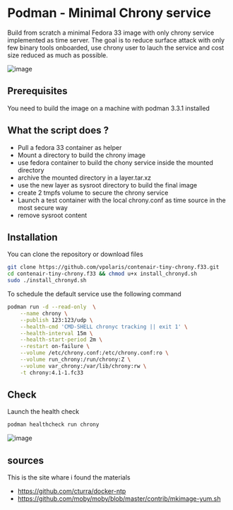 # Podman - Minimal Chrony service
Build from scratch a minimal Fedora 33 image with only chrony service implemented as time server. The goal is to reduce surface attack with only few binary tools onboarded, use chrony user to lauch the service and cost size reduced as much as possible.

![image](https://user-images.githubusercontent.com/73080749/147420710-87af57fb-e789-40d9-8868-7c2773f9fa45.png)

## Prerequisites
You need to build the image on a machine with podman 3.3.1 installed

## What the script does ?
 - Pull a fedora 33 container as helper
 - Mount a directory to build the chrony image
 - use fedora container to build the chony service inside the mounted directory
 - archive the mounted directory in a layer.tar.xz
 - use the new layer as sysroot directory to build the final image
 - create 2 tmpfs volume to secure the chrony service
 - Launch a test container with the local chrony.conf as time source in the most secure way
 - remove sysroot content

## Installation

You can clone the repository or download files 

``` sh
git clone https://github.com/vpolaris/contenair-tiny-chrony.f33.git
cd contenair-tiny-chrony.f33 && chmod u+x install_chronyd.sh 
sudo ./install_chronyd.sh
```
To schedule the default service use the following command

``` sh
podman run -d --read-only  \
    --name chrony \
    --publish 123:123/udp \
    --health-cmd 'CMD-SHELL chronyc tracking || exit 1' \
    --health-interval 15m \
    --health-start-period 2m \
    --restart on-failure \
    --volume /etc/chrony.conf:/etc/chrony.conf:ro \
    --volume run_chrony:/run/chrony:Z \
    --volume var_chrony:/var/lib/chrony:rw \
    -t chrony:4.1-1.fc33
```

## Check
Launch the health check
``` sh
podman healthcheck run chrony
```
![image](https://user-images.githubusercontent.com/73080749/147881721-cd2772a1-7704-48a5-8d73-f3965fca958e.png)

## sources
This is the site whare i found the materials

- https://github.com/cturra/docker-ntp
- https://github.com/moby/moby/blob/master/contrib/mkimage-yum.sh



